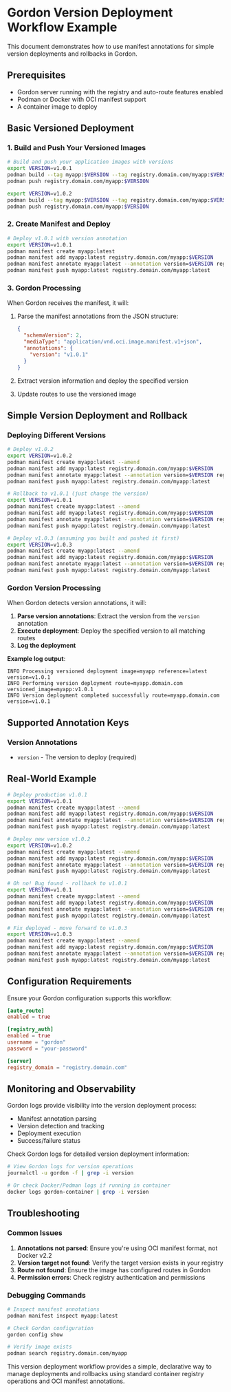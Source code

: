 # Gordon Version Deployment Workflow Example

This document demonstrates how to use manifest annotations for simple version deployments and rollbacks in Gordon.

## Prerequisites

- Gordon server running with the registry and auto-route features enabled
- Podman or Docker with OCI manifest support
- A container image to deploy

## Basic Versioned Deployment

### 1. Build and Push Your Versioned Images

```bash
# Build and push your application images with versions
export VERSION=v1.0.1
podman build --tag myapp:$VERSION --tag registry.domain.com/myapp:$VERSION .
podman push registry.domain.com/myapp:$VERSION

export VERSION=v1.0.2
podman build --tag myapp:$VERSION --tag registry.domain.com/myapp:$VERSION .
podman push registry.domain.com/myapp:$VERSION
```

### 2. Create Manifest and Deploy

```bash
# Deploy v1.0.1 with version annotation
export VERSION=v1.0.1
podman manifest create myapp:latest
podman manifest add myapp:latest registry.domain.com/myapp:$VERSION
podman manifest annotate myapp:latest --annotation version=$VERSION registry.domain.com/myapp:$VERSION
podman manifest push myapp:latest registry.domain.com/myapp:latest
```

### 3. Gordon Processing

When Gordon receives the manifest, it will:

1. Parse the manifest annotations from the JSON structure:
   ```json
   {
     "schemaVersion": 2,
     "mediaType": "application/vnd.oci.image.manifest.v1+json",
     "annotations": {
       "version": "v1.0.1"
     }
   }
   ```

2. Extract version information and deploy the specified version
3. Update routes to use the versioned image

## Simple Version Deployment and Rollback

### Deploying Different Versions

```bash
# Deploy v1.0.2
export VERSION=v1.0.2
podman manifest create myapp:latest --amend
podman manifest add myapp:latest registry.domain.com/myapp:$VERSION
podman manifest annotate myapp:latest --annotation version=$VERSION registry.domain.com/myapp:$VERSION
podman manifest push myapp:latest registry.domain.com/myapp:latest

# Rollback to v1.0.1 (just change the version)  
export VERSION=v1.0.1
podman manifest create myapp:latest --amend
podman manifest add myapp:latest registry.domain.com/myapp:$VERSION
podman manifest annotate myapp:latest --annotation version=$VERSION registry.domain.com/myapp:$VERSION
podman manifest push myapp:latest registry.domain.com/myapp:latest

# Deploy v1.0.3 (assuming you built and pushed it first)
export VERSION=v1.0.3
podman manifest create myapp:latest --amend
podman manifest add myapp:latest registry.domain.com/myapp:$VERSION
podman manifest annotate myapp:latest --annotation version=$VERSION registry.domain.com/myapp:$VERSION
podman manifest push myapp:latest registry.domain.com/myapp:latest
```

### Gordon Version Processing

When Gordon detects version annotations, it will:

1. **Parse version annotations**: Extract the version from the `version` annotation
2. **Execute deployment**: Deploy the specified version to all matching routes
3. **Log the deployment**

**Example log output**:
```
INFO Processing versioned deployment image=myapp reference=latest version=v1.0.1
INFO Performing version deployment route=myapp.domain.com versioned_image=myapp:v1.0.1
INFO Version deployment completed successfully route=myapp.domain.com version=v1.0.1
```

## Supported Annotation Keys

### Version Annotations
- `version` - The version to deploy (required)

## Real-World Example

```bash
# Deploy production v1.0.1
export VERSION=v1.0.1
podman manifest create myapp:latest --amend
podman manifest add myapp:latest registry.domain.com/myapp:$VERSION
podman manifest annotate myapp:latest --annotation version=$VERSION registry.domain.com/myapp:$VERSION
podman manifest push myapp:latest registry.domain.com/myapp:latest

# Deploy new version v1.0.2  
export VERSION=v1.0.2
podman manifest create myapp:latest --amend
podman manifest add myapp:latest registry.domain.com/myapp:$VERSION
podman manifest annotate myapp:latest --annotation version=$VERSION registry.domain.com/myapp:$VERSION
podman manifest push myapp:latest registry.domain.com/myapp:latest

# Oh no! Bug found - rollback to v1.0.1
export VERSION=v1.0.1
podman manifest create myapp:latest --amend
podman manifest add myapp:latest registry.domain.com/myapp:$VERSION
podman manifest annotate myapp:latest --annotation version=$VERSION registry.domain.com/myapp:$VERSION
podman manifest push myapp:latest registry.domain.com/myapp:latest

# Fix deployed - move forward to v1.0.3
export VERSION=v1.0.3
podman manifest create myapp:latest --amend
podman manifest add myapp:latest registry.domain.com/myapp:$VERSION
podman manifest annotate myapp:latest --annotation version=$VERSION registry.domain.com/myapp:$VERSION
podman manifest push myapp:latest registry.domain.com/myapp:latest
```

## Configuration Requirements

Ensure your Gordon configuration supports this workflow:

```toml
[auto_route]
enabled = true

[registry_auth]
enabled = true
username = "gordon"
password = "your-password"

[server]
registry_domain = "registry.domain.com"
```

## Monitoring and Observability

Gordon logs provide visibility into the version deployment process:

- Manifest annotation parsing
- Version detection and tracking
- Deployment execution
- Success/failure status

Check Gordon logs for detailed version deployment information:

```bash
# View Gordon logs for version operations
journalctl -u gordon -f | grep -i version

# Or check Docker/Podman logs if running in container
docker logs gordon-container | grep -i version
```

## Troubleshooting

### Common Issues

1. **Annotations not parsed**: Ensure you're using OCI manifest format, not Docker v2.2
2. **Version target not found**: Verify the target version exists in your registry
3. **Route not found**: Ensure the image has configured routes in Gordon
4. **Permission errors**: Check registry authentication and permissions

### Debugging Commands

```bash
# Inspect manifest annotations
podman manifest inspect myapp:latest

# Check Gordon configuration
gordon config show

# Verify image exists
podman search registry.domain.com/myapp
```

This version deployment workflow provides a simple, declarative way to manage deployments and rollbacks using standard container registry operations and OCI manifest annotations.